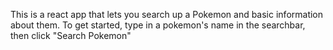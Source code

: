 This is a react app that lets you search up a Pokemon and basic information about them.
To get started, type in a pokemon's name in the searchbar, then click "Search Pokemon"
